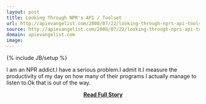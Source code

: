 ```yaml
---
layout: post
title: Looking Through NPR's API / Toolset
url: http://apievangelist.com/2008/07/22/looking-through-nprs-api-toolset/
source: http://apievangelist.com/2008/07/22/looking-through-nprs-api-toolset/
domain: apievangelist.com
image: 
---
```

{% include JB/setup %}<p>I am an NPR addict.I have a serious problem.I admit it.I measure the productivity of my day on how many of their programs I actually manage to listen to.Ok that is out of the way.</p>
<center><p><a href="http://apievangelist.com/2008/07/22/looking-through-nprs-api-toolset/" style='padding:25px; font-sze:18px; font-weight: bold;'>Read Full Story</a></p></center>
